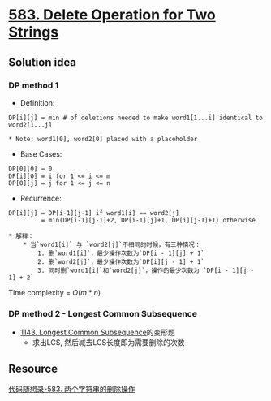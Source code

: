 # [583. Delete Operation for Two Strings](https://leetcode.com/problems/delete-operation-for-two-strings/)

## Solution idea

### DP method 1

* Definition:
```
DP[i][j] = min # of deletions needed to make word1[1...i] identical to word2[1...j]
```
    * Note: word1[0], word2[0] placed with a placeholder
* Base Cases:
```
DP[0][0] = 0
DP[i][0] = i for 1 <= i <= m
DP[0][j] = j for 1 <= j <= n
```
* Recurrence:
```
DP[i][j] = DP[i-1][j-1] if word1[i] == word2[j]
         = min(DP[i-1][j-1]+2, DP[i-1][j]+1, DP[i][j-1]+1) otherwise
```
    * 解释：
        * 当`word1[i]` 与 `word2[j]`不相同的时候，有三种情况：
            1. 删`word1[i]`，最少操作次数为`DP[i - 1][j] + 1`
            2. 删`word2[j]`，最少操作次数为`DP[i][j - 1] + 1`
            3. 同时删`word1[i]`和`word2[j]`，操作的最少次数为 `DP[i - 1][j - 1] + 2`

Time complexity = $O(m*n)$


### DP method 2 - Longest Common Subsequence
* [1143. Longest Common Subsequence](https://leetcode.com/problems/longest-common-subsequence/)的变形题
    * 求出LCS, 然后减去LCS长度即为需要删除的次数

## Resource
[代码随想录-583. 两个字符串的删除操作](https://github.com/youngyangyang04/leetcode-master/blob/master/problems/0583.%E4%B8%A4%E4%B8%AA%E5%AD%97%E7%AC%A6%E4%B8%B2%E7%9A%84%E5%88%A0%E9%99%A4%E6%93%8D%E4%BD%9C.md)

